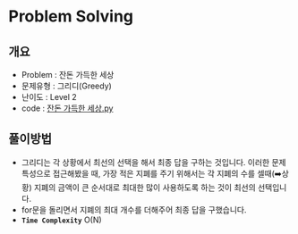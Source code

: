 # Problem Solving

## 개요

- Problem : 잔돈 가득한 세상
- 문제유형 : 그리디(Greedy)
- 난이도 : Level 2
- code : [잔돈 가득한 세상.py](https://kdt-gitlab.elice.io/yjk5309/algorithm-study-02/-/blob/master/3주차/2021-01-06/정소원/잔돈%20가득한%20세상.py)

## 풀이방법

- 그리디는 각 상황에서 최선의 선택을 해서 최종 답을 구하는 것입니다. 이러한 문제 특성으로 접근해봤을 때, 가장 적은 지폐를 주기 위해서는 각 지폐의 수를 셀때(➡️상황) 지폐의 금액이 큰 순서대로 최대한 많이 사용하도록 하는 것이 최선의 선택입니다.
- for문을 돌리면서 지폐의 최대 개수를 더해주어 최종 답을 구했습니다.
- **`Time Complexity`** O(N)
